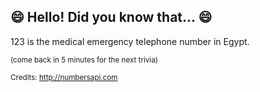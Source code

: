 ## 😄 Hello! Did you know that... 😄
123 is the medical emergency telephone number in Egypt.

<sup>(come back in 5 minutes for the next trivia)</sup>


<sup>Credits: http://numbersapi.com</sup>

